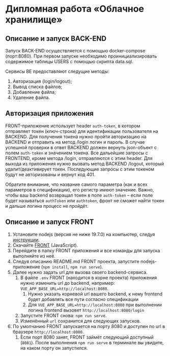 # Дипломная работа «Облачное хранилище»

## Описание и запуск BACK-END

Запуск BACK-END осуществляется с помощью docker-compose (порт:8080).
При первом запуске необходимо проинициализировать содержимое таблицы USERS с помощью скрипта data.sql.

Сервисы BE предоставляют следущие методы:

1. Авторизация (login/logout);
2. Вывод списка файлов;
3. Добавление файла;
4. Удаление файла.

## Авторизация приложения

FRONT-приложение использует header `auth-token`, в котором отправляет токен (ключ-строка) для идентификации пользователя
на BACKEND.
Для получения токена нужно пройти авторизацию на BACKEND и отправить на метод /login логин и пароль. В случае успешной
проверки в ответ BACKEND должен вернуть json-объект
с полем `auth-token` и значением токена. Все дальейшие запросы с FRONTEND, кроме метода /login, отправляются с этим
header.
Для выхода из приложения нужно вызвать метод BACKEND /logout, который удалит/деактивирует токен. Последующие запросы с
этим токеном будут не авторизованы и вернут код 401.

Обратите внимание, что название самого параметра (как и всех параметров в спецификации), его регистр имеют значение.
Важно, чтобы ваш backend возвращал токен в поле `auth-token` – если поле будет называться `authToken` или `authtoken`,
фронт не сможет найти токен и дальше логина процесс не пройдёт.

## Описание и запуск FRONT

1. Установите nodejs (версия не ниже 19.7.0) на компьютер, следуя [инструкции](https://nodejs.org/ru/download/current/).
2. Скачайте [FRONT](./netology-diplom-frontend) (JavaScript).
3. Перейдите в папку FRONT приложения и все команды для запуска выполняйте из неё.
4. Следуя описанию README.md FRONT проекта, запустите nodejs-приложение (`npm install`, `npm run serve`).
5. Далее нужно задать url для вызова своего backend-сервиса.
    1. В файле `.env` FRONT (находится в корне проекта) приложения нужно изменить url до backend,
       например: `VUE_APP_BASE_URL=http://localhost:8080`.
        1. Нужно указать корневой url вашего backend, к нему frontend будет добавлять все пути согласно спецификации
        2. Для `VUE_APP_BASE_URL=http://localhost:8080` при выполнении логина frontend
           вызовет `http://localhost:8080/login`
    2. Запустите FRONT снова: `npm run serve`.
    3. Изменённый `url` сохранится для следующих запусков.
6. По умолчанию FRONT запускается на порту 8080 и доступен по url в браузере `http://localhost:8080`.
    1. Если порт 8080 занят, FRONT займёт следующий доступный (`8081`). После выполнения `npm run serve` в терминале вы
       увидите, на каком порту он запустился. 